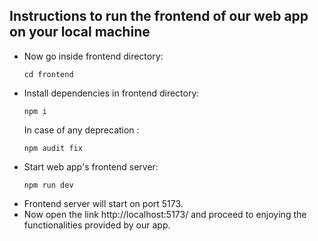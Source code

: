 ## Instructions to run the frontend of our web app on your local machine
- Now go inside frontend directory:
  ```
  cd frontend
  ```
- Install dependencies in frontend directory:
  ```
  npm i
  ```
  In case of any deprecation :
  ```
  npm audit fix
  ```
- Start web app's frontend server:
  ```
  npm run dev
  ```
- Frontend server will start on port 5173.
- Now open the link http://localhost:5173/ and proceed to enjoying the functionalities provided by our app.